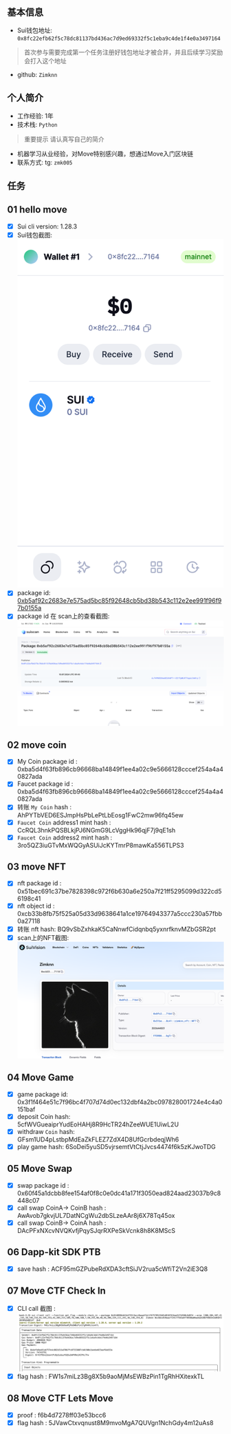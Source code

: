 ## 基本信息
- Sui钱包地址: `0x8fc22efb62f5c78dc81137bd436ac7d9ed69332f5c1eba9c4de1f4e0a3497164`
> 首次参与需要完成第一个任务注册好钱包地址才被合并，并且后续学习奖励会打入这个地址
- github: `Zimknn`

## 个人简介
- 工作经验: 1年
- 技术栈: `Python`
> 重要提示 请认真写自己的简介
- 机器学习从业经验，对Move特别感兴趣，想通过Move入门区块链
- 联系方式: tg: `zmk005` 

## 任务

##   01 hello move  
- [x] Sui cli version: 1.28.3
- [x] Sui钱包截图: ![Sui钱包截图](./images/1.png)
- [x] package id: [0xb5af92c2683e7e575ad5bc85f92648cb5bd38b543c112e2ee991f96f97b0155a](https://suiscan.xyz/testnet/object/0xb5af92c2683e7e575ad5bc85f92648cb5bd38b543c112e2ee991f96f97b0155a)   
- [x] package id 在 scan上的查看截图:![Scan截图](./images/2.png)

##   02 move coin
- [x] My Coin package id : 0xba5d4f63fb896cb96668ba14849f1ee4a02c9e5666128cccef254a4a40827ada
- [x] Faucet package id : 0xba5d4f63fb896cb96668ba14849f1ee4a02c9e5666128cccef254a4a40827ada
- [x] 转账 `My Coin` hash : AhPYTbVED6ESJmpHsPbLePtLbEosg1FwC2mw96fq45ew
- [x] `Faucet Coin` address1 mint hash : CcRQL3hnkPQSBLkjPJ6NGmG9LcVggHk96qjF7j9qE1sh
- [x] `Faucet Coin` address2 mint hash : 3ro5QZ3iuGTvMxWQGyASUiJcKYTmrP8mawKa556TLPS3

##   03 move NFT
- [x] nft package id : 0x51bec691c37be7828398c972f6b630a6e250a7f21ff5295099d322cd56198c41
- [x] nft object id : 0xcb33b8fb75f525a05d33d9638641a1ce19764943377a5ccc230a57fbb0a27118
- [x] 转账 nft  hash: BQ9vSbZxhkaK5CaNnwfCidqnbq5yxnrfknvMZbGSR2pt
- [x] scan上的NFT截图:![Scan截图](./images/3.png)

##   04 Move Game
- [x] game package id: 0x3f1f464e51c7f96bc4f707d74d0ec132dbf4a2bc097828001724e4c4a0151baf
- [x] deposit Coin hash: 5cfWVGueaiprYudEoHAHj8R9HcTR24hZeeWUE1UiwL2U
- [x] withdraw `Coin` hash: GFsm1UD4pLstbpMdEaZkFLEZ7ZdX4D8UfGcrbdeqjWh6
- [x] play game hash:  6SoDei5yuSD5vjrsemtVtCtjJvcs4474f6k5zKJwoTDG

##   05 Move Swap
- [x] swap package id : 0x60f45a1dcbb8fee154af0f8c0e0dc41a171f3050ead824aad23037b9c8448c07
- [x] call swap CoinA-> CoinB  hash : AwAvob7gkvjUL7DatNCgWu2dbSLzeAAr8j6X78Tq45ox
- [x] call swap CoinB-> CoinA  hash : DAcPFxNXcvNVQKvfjPqySJqrRXPeSkVcnk8h8K8MScS

##   06 Dapp-kit SDK PTB
- [x] save hash : ACF95mGZPubeRdXDA3cftSiJV2rua5cWfiT2Vn2iE3Q8

##   07 Move CTF Check In
- [x] CLI call 截图 : ![截图](./images/4.png)
- [x] flag hash : FW1s7miLz3Bg8X5b9aoMjMsEWBzPin1TgRhHXitexkTL

##   08 Move CTF Lets Move
- [x] proof : f6b4d7278ff03e53bcc6
- [x] flag hash : 5JVawCtxvqnust8M9mvoMgA7QUVgn1NchGdy4m12uAs8
